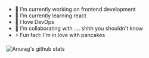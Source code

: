 
- 🔭 I’m currently working on frontend development
- 🌱 I’m currently learning react 
- 💌 I love DevOps
- 👯 I’m collaborating with .... shhh you shouldn't know
- ⚡ Fun fact: I'm in love with pancakes 

![Anurag's github stats](https://github-readme-stats.vercel.app/api?username=devemg&theme=buefy&show_icons=true)

<!--
**devemg/devemg** is a ✨ _special_ ✨ repository because its `README.md` (this file) appears on your GitHub profile.

Here are some ideas to get you started:


-->
